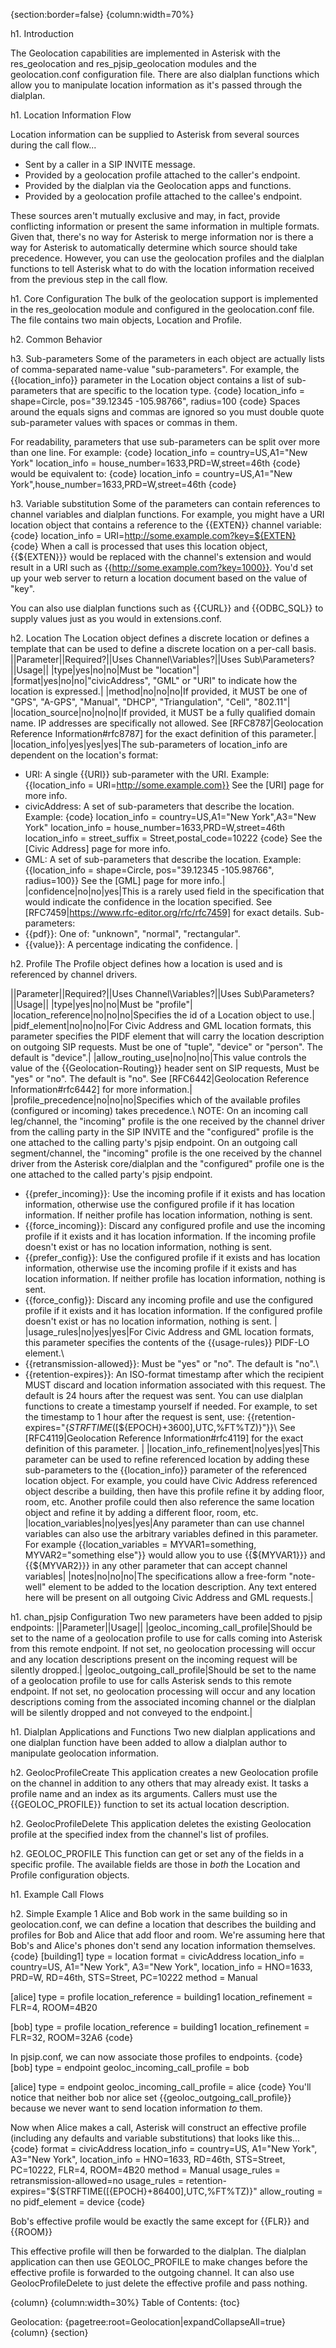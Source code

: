 {section:border=false}
{column:width=70%}

h1. Introduction

The Geolocation capabilities are implemented in Asterisk with the res_geolocation and res_pjsip_geolocation modules and the geolocation.conf configuration file.  There are also dialplan functions which allow you to manipulate location information as it's passed through the dialplan.

h1. Location Information Flow

Location information can be supplied to Asterisk from several sources during the call flow...
* Sent by a caller in a SIP INVITE message.
* Provided by a geolocation profile attached to the caller's endpoint.
* Provided by the dialplan via the Geolocation apps and functions.
* Provided by a geolocation profile attached to the callee's endpoint.

These sources aren't mutually exclusive and may, in fact, provide conflicting information or present the same information in multiple formats.  Given that, there's no way for Asterisk to merge information nor is there a way for Asterisk to automatically determine which source should take precedence.  However, you can use the geolocation profiles and the dialplan functions to tell Asterisk what to do with the location information received from the previous step in the call flow.

h1. Core Configuration
The bulk of the geolocation support is implemented in the res_geolocation module and configured in the geolocation.conf file.  The file contains two main objects, Location and Profile.

h2. Common Behavior

h3. Sub-parameters
Some of the parameters in each object are actually lists of comma-separated name-value "sub-parameters".   For example, the {{location_info}} parameter in the Location object contains a list of sub-parameters that are specific to the location type.
{code}
location_info = shape=Circle, pos="39.12345 -105.98766", radius=100
{code}
Spaces around the equals signs and commas are ignored so you must double quote sub-parameter values with spaces or commas in them.

For readability, parameters that use sub-parameters can be split over more than one line.  For example:
{code}
location_info = country=US,A1="New York"
location_info = house_number=1633,PRD=W,street=46th
{code}
would be equivalent to:
{code}
location_info = country=US,A1="New York",house_number=1633,PRD=W,street=46th
{code}

h3. Variable substitution
Some of the parameters can contain references to channel variables and dialplan functions.  For example, you might have a URI location object that contains a reference to the {{EXTEN}} channel variable:
{code}
location_info = URI=http://some.example.com?key=${EXTEN}
{code}
When a call is processed that uses this location object, {{$\{EXTEN\}}} would be replaced with the channel's extension and would result in a URI such as {{http://some.example.com?key=1000}}.  You'd set up your web server to return a location document based on the value of "key".

You can also use dialplan functions such as {{CURL}} and {{ODBC_SQL}} to supply values just as you would in extensions.conf.

h2. Location
The Location object defines a discrete location or defines a template that can be used to define a discrete location on a per-call basis.
||Parameter||Required?||Uses Channel\\Variables?||Uses Sub\\Parameters?||Usage||
|type|yes|no|no|Must be "location"|
|format|yes|no|no|"civicAddress", "GML" or "URI" to indicate how the location is expressed.|
|method|no|no|no|If provided, it MUST be one of "GPS", "A-GPS", "Manual", "DHCP", "Triangulation", "Cell", "802.11"|
|location_source|no|no|no|If provided, it MUST be a fully qualified domain name.  IP addresses are specifically not allowed.
See [RFC8787|Geolocation Reference Information#rfc8787] for the exact definition of this parameter.|
|location_info|yes|yes|yes|The sub-parameters of location_info are dependent on the location's format:
* URI: A single {{URI}} sub-parameter with the URI.
Example: {{location_info = URI=http://some.example.com}}
See the [URI] page for more info.
* civicAddress: A set of sub-parameters that describe the location.
Example:
{code}
location_info = country=US,A1="New York",A3="New York"
location_info = house_number=1633,PRD=W,street=46th
location_info = street_suffix = Street,postal_code=10222
{code}
See the [Civic Address] page for more info.
* GML: A set of sub-parameters that describe the location.
Example: {{location_info = shape=Circle, pos="39.12345 -105.98766", radius=100}}
See the [GML] page for more info.|
|confidence|no|no|yes|This is a rarely used field in the specification that would indicate the confidence in the location specified.  See [RFC7459|https://www.rfc-editor.org/rfc/rfc7459] for exact details.
Sub-parameters:
* {{pdf}}: One of: "unknown", "normal", "rectangular".
* {{value}}: A percentage indicating the confidence.
|


h2. Profile
The Profile object defines how a location is used and is referenced by channel drivers.

||Parameter||Required?||Uses Channel\\Variables?||Uses Sub\\Parameters?||Usage||
|type|yes|no|no|Must be "profile"|
|location_reference|no|no|no|Specifies the id of a Location object to use.|
|pidf_element|no|no|no|For Civic Address and GML location formats, this parameter specifies the PIDF element that will carry the location description on outgoing SIP requests.  Must be one of "tuple", "device" or "person".  The default is "device".|
|allow_routing_use|no|no|no|This value controls the value of the {{Geolocation-Routing}} header sent on SIP requests,  Must be "yes" or "no".  The default is "no".
See [RFC6442|Geolocation Reference Information#rfc6442] for more information.|
|profile_precedence|no|no|no|Specifies which of the available profiles (configured or incoming) takes precedence.\\
NOTE: On an incoming call leg/channel, the "incoming" profile is the one received by the channel driver from the calling party in the SIP INVITE and the "configured" profile is the one attached to the calling party's pjsip endpoint.  On an outgoing call segment/channel, the "incoming" profile is the one received by the channel driver from the Asterisk core/dialplan and the "configured" profile one is the one attached to the called party's pjsip endpoint.
* {{prefer_incoming}}: Use the incoming profile if it exists and has location information, otherwise use the	configured profile if it has location information. If neither profile has location information, nothing is sent.
* {{force_incoming}}: Discard any configured profile and use the incoming profile if it exists and it has location information.  If the incoming profile doesn't exist or has no location information, nothing is sent.
* {{prefer_config}}: Use the configured profile if it exists and has location information, otherwise use the	incoming profile if it exists and has location information. If neither profile has location 							information, nothing is sent.
* {{force_config}}: Discard any incoming profile and use the configured profile if it exists and it has location information.  If the configured profile doesn't exist or has no location information, nothing is sent.
|
|usage_rules|no|yes|yes|For Civic Address and GML location formats, this parameter specifies the contents of the {{usage-rules}} PIDF-LO element.\\
* {{retransmission-allowed}}: Must be "yes" or "no".  The default is "no".\\
* {{retention-expires}}: An ISO-format timestamp after which the recipient MUST discard and location information associated with this request.  The default is 24 hours after the request was sent.  You can use dialplan functions to create a timestamp yourself if needed.  For example, to set the timestamp to 1 hour after the request is sent, use:
{{retention-expires="$\{STRFTIME($[$\{EPOCH\}+3600],UTC,%FT%TZ)\}"}}\\
See [RFC4119|Geolocation Reference Information#rfc4119] for the exact definition of this parameter.
|
|location_info_refinement|no|yes|yes|This parameter can be used to refine referenced location by adding these sub-parameters to the {{location_info}} parameter of the referenced location object.  For example, you could have Civic Address referenced object describe a building, then have this profile refine it by adding floor, room, etc.  Another profile could then also reference the same location object and refine it by adding a different floor, room, etc.
|location_variables|no|yes|yes|Any parameter than can use channel variables can also use the arbitrary variables defined in this parameter.  For example {{location_variables = MYVAR1=something, MYVAR2="something else"}} would allow you to use {{$\{MYVAR1\}}} and {{$\{MYVAR2\}}} in any other parameter that can accept channel variables|
|notes|no|no|no|The specifications allow a free-form "note-well" element to be added to the location description.  Any text entered here will be present on all outgoing Civic Address and GML requests.|

h1. chan_pjsip Configuration
Two new parameters have been added to pjsip endpoints:
||Parameter||Usage||
|geoloc_incoming_call_profile|Should be set to the name of a geolocation profile to use for calls coming into Asterisk from this remote endpoint.  If not set, no geolocation processing will occur and any location descriptions present on the incoming request will be silently dropped.|
|geoloc_outgoing_call_profile|Should be set to the name of a geolocation profile to use for calls Asterisk sends to this remote endpoint.  If not set, no geolocation processing will occur and any location descriptions coming from the associated incoming channel or the dialplan will be silently dropped and not conveyed to the endpoint.|

h1. Dialplan Applications and Functions
Two new dialplan applications and one dialplan function have been added to allow a dialplan author to manipulate geolocation information.

h2. GeolocProfileCreate
This application creates a new Geolocation profile on the channel in addition to any others that may already exist.  It tasks a profile name and an index as its arguments.  Callers must use the {{GEOLOC_PROFILE}} function to set its actual location description.

h2. GeolocProfileDelete
This application deletes the existing Geolocation profile at the specified index from the channel's list of profiles.

h2. GEOLOC_PROFILE
This function can get or set any of the fields in a specific profile.  The available fields are those in _both_ the Location and Profile configuration objects.

h1. Example Call Flows

h2. Simple Example 1
Alice and Bob work in the same building so in geolocation.conf, we can define a location that describes the building and profiles for Bob and Alice that add floor and room.  We're assuming here that Bob's and Alice's phones don't send any location information themselves.
{code}
[building1]
type = location
format = civicAddress
location_info = country=US, A1="New York", A3="New York",
location_info = HNO=1633, PRD=W, RD=46th, STS=Street, PC=10222
method = Manual

[alice]
type = profile
location_reference = building1
location_refinement = FLR=4, ROOM=4B20

[bob]
type = profile
location_reference = building1
location_refinement = FLR=32, ROOM=32A6
{code}

In pjsip.conf, we can now associate those profiles to endpoints.
{code}
[bob]
type = endpoint
geoloc_incoming_call_profile = bob

[alice]
type = endpoint
geoloc_incoming_call_profile = alice
{code}
You'll notice that neither bob nor alice set {{geoloc_outgoing_call_profile}} because we never want to send location information _to_ them.

Now when Alice makes a call, Asterisk will construct an effective profile (including any defaults and variable substitutions) that looks like this...
{code}
format = civicAddress
location_info = country=US, A1="New York", A3="New York",
location_info = HNO=1633, RD=46th, STS=Street, PC=10222, FLR=4, ROOM=4B20
method = Manual
usage_rules = retransmission-allowed=no
usage_rules = retention-expires="${STRFTIME($[${EPOCH}+86400],UTC,%FT%TZ)}"
allow_routing = no
pidf_element = device
{code}

Bob's effective profile would be exactly the same except for {{FLR}} and {{ROOM}}

This effective profile will then be forwarded to the dialplan.  The dialplan application can then use GEOLOC_PROFILE to make changes before the effective profile is forwarded to the outgoing channel.  It can also use GeolocProfileDelete to just delete the effective profile and pass nothing.

{column}
{column:width=30%}
Table of Contents:
{toc}


Geolocation:
{pagetree:root=Geolocation|expandCollapseAll=true}
{column}
{section}
